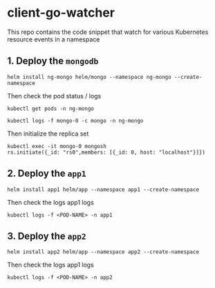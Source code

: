 # client-go-watcher
This repo contains the code snippet that watch for various Kubernetes resource events in a namespace 



## 1. Deploy the `mongodb `

```
helm install ng-mongo helm/mongo --namespace ng-mongo --create-namespace
```


Then check the pod status / logs
```
kubectl get pods -n ng-mongo

kubectl logs -f mongo-0 -c mongo -n ng-mongo
```

Then initialize the replica set
```
kubectl exec -it mongo-0 mongosh
rs.initiate({_id: "rs0",members: [{_id: 0, host: "localhost"}]})
```

## 2. Deploy the `app1 `
```
helm install app1 helm/app --namespace app1 --create-namespace
```

Then check the logs app1 logs 
```
kubectl logs -f <POD-NAME> -n app1
```


## 3. Deploy the `app2`
```
helm install app2 helm/app --namespace app2 --create-namespace
```

Then check the logs app1 logs 
```
kubectl logs -f <POD-NAME> -n app2
```
